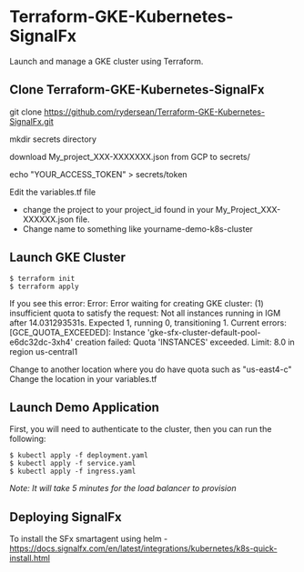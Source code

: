 # Terraform-GKE-Kubernetes-SignalFx

Launch and manage a GKE cluster using Terraform.

## Clone Terraform-GKE-Kubernetes-SignalFx

git clone https://github.com/rydersean/Terraform-GKE-Kubernetes-SignalFx.git

mkdir secrets directory

download My_project_XXX-XXXXXXX.json from GCP to secrets/

echo "YOUR_ACCESS_TOKEN" > secrets/token

Edit the variables.tf file
* change the project to your project_id found in your My_Project_XXX-XXXXXX.json file.
* Change name to something like yourname-demo-k8s-cluster

## Launch GKE Cluster

```
$ terraform init
$ terraform apply
```

If you see this error:
Error: Error waiting for creating GKE cluster: 
	(1) insufficient quota to satisfy the request: Not all instances running in IGM after 14.031293531s. Expected 1, running 0, transitioning 1. Current errors: [GCE_QUOTA_EXCEEDED]: Instance 'gke-sfx-cluster-default-pool-e6dc32dc-3xh4' creation failed: Quota 'INSTANCES' exceeded.  Limit: 8.0 in region us-central1

Change to another location where you do have quota such as "us-east4-c"
Change the location in your variables.tf

## Launch Demo Application

First, you will need to authenticate to the cluster, then you can run the following:

```
$ kubectl apply -f deployment.yaml
$ kubectl apply -f service.yaml
$ kubectl apply -f ingress.yaml
```

*Note: It will take 5 minutes for the load balancer to provision*

## Deploying SignalFx

To install the SFx smartagent using helm - https://docs.signalfx.com/en/latest/integrations/kubernetes/k8s-quick-install.html
